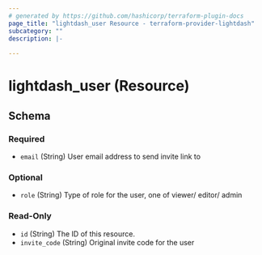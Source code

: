 ```yaml
---
# generated by https://github.com/hashicorp/terraform-plugin-docs
page_title: "lightdash_user Resource - terraform-provider-lightdash"
subcategory: ""
description: |-
  
---
```


# lightdash_user (Resource)





<!-- schema generated by tfplugindocs -->
## Schema

### Required

- `email` (String) User email address to send invite link to

### Optional

- `role` (String) Type of role for the user, one of viewer/ editor/ admin

### Read-Only

- `id` (String) The ID of this resource.
- `invite_code` (String) Original invite code for the user
